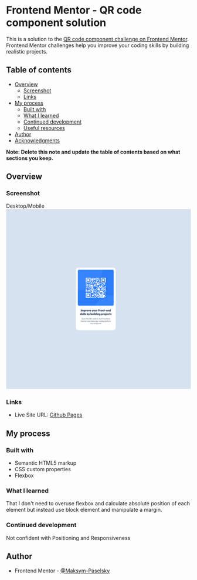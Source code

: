 # Frontend Mentor - QR code component solution

This is a solution to the [QR code component challenge on Frontend Mentor](https://www.frontendmentor.io/challenges/qr-code-component-iux_sIO_H). Frontend Mentor challenges help you improve your coding skills by building realistic projects.

## Table of contents

- [Overview](#overview)
  - [Screenshot](#screenshot)
  - [Links](#links)
- [My process](#my-process)
  - [Built with](#built-with)
  - [What I learned](#what-i-learned)
  - [Continued development](#continued-development)
  - [Useful resources](#useful-resources)
- [Author](#author)
- [Acknowledgments](#acknowledgments)

**Note: Delete this note and update the table of contents based on what sections you keep.**

## Overview

### Screenshot

Desktop/Mobile
![Desktop/Mobile Design](./screenshots/desktop-mobile-design.png "Desktop/Mobile Version")

### Links

- Live Site URL: [Github Pages](https://maksym-paselsky.github.io/qr-code-component-main/)

## My process

### Built with

- Semantic HTML5 markup
- CSS custom properties
- Flexbox

### What I learned

That I don't need to overuse flexbox and calculate absolute position of each element but instead use block element and manipulate a margin.

### Continued development

Not confident with Positioning and Responsiveness

## Author

- Frontend Mentor - [@Maksym-Paselsky](https://www.frontendmentor.io/profile/Maksym-Paselsky)
